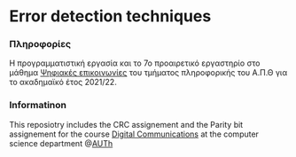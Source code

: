 #  Error detection techniques

### Πληροφορίες 
Η προγραμματιστική εργασία και το 7ο προαιρετικό εργαστηρίο στο μάθημα [Ψηφιακές επικοινωνίες](https://elearning.auth.gr/course/view.php?id=4101) του τμήματος πληροφορικής του Α.Π.Θ για το ακαδημαϊκό έτος 2021/22. <br />

### Informatinon 
This reposiotry includes the CRC assignement and the Parity bit assignement for the course [Digital Communications](https://elearning.auth.gr/course/view.php?id=4101) at the computer science department @[AUTh](https://www.auth.gr/en/)
